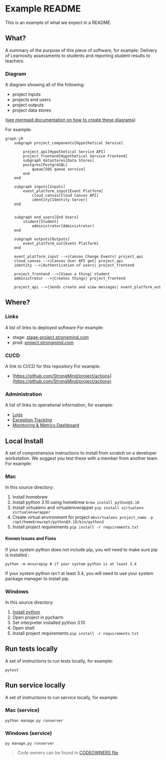 # Example README

This is an example of what we expect in a README.

## What?

A summary of the purpose of this piece of software, for example:
Delivery of Learnosity assessments to students and reporting student results to teachers.

### Diagram

A diagram showing all of the following:

* project inputs
* projects end users
* project outputs
* project data stores

([see mermaid documentation on how to create these diagrams](https://mermaid-js.github.io/mermaid/#/./flowchart?id=flowcharts-basic-syntax))

For example:

```mermaid
graph LR
    subgraph project_components[Hypothetical Service]

        project_api[Hypothetical Service API]
        project_frontend[Hypothetical Service Frontend]
        subgraph datastores[Data Stores]
        postgres[PostgreSQL]
            queue[SQS queue service]
        end
    end

    subgraph inputs[Inputs]
        event_platform_input[Event Platform]
            cloud_canvas[Cloud Canvas API]
            identity[Identity Server]
    end


    subgraph end_users[End Users]
        student[Student]
            administrator[Administrator]
    end

    subgraph outputs[Outputs]
        event_platform_out[Event Platform]
    end

    event_platform_input -->|Canvas Change Events| project_api
    cloud_canvas -->|Canvas User API get| project_api
    identity -->|Authentication of users| project_frontend

    project_frontend -->|Views a thing| student
    administrator -->|Creates things| project_frontend

    project_api -->|Sends create and view messages| event_platform_out

```

## Where?

### Links

A list of links to deployed software
For example:

* stage: [stage-project.strongmind.com](https://stage-project.strongmind.com)
* prod: [project.strongmind.com](https://project.strongmind.com)

### CI/CD

A link to CI/CD for this repository
For example:

* [https://github.com/StrongMind/project/actions](https://github.com/StrongMind/project/actions)

### Administration

A list of links to operational information, for example:

* [Logs](https://us-west-2.console.aws.amazon.com/cloudwatch/home?region=us-west-2#logsV2:logs-insights$3FqueryDetail$%5B%E2%80%A6%5D*2flambda*2fid-mapper-prod$2529$2529)
* [Exception Tracking](https://sentry.io/organizations/strongmind-4j/projects/id-mapper/?project=6262579)
* [Monitoring & Metrics Dashboard](https://us-west-2.console.aws.amazon.com/cloudwatch/home?region=us-west-2#dashboards:name=identifier-mapper-prod)

## Local Install

A set of comprehensive instructions to install from scratch on a developer workstation. We suggest you test these with a member from another team. For example:

### Mac

In this source directory:

1. Install homebrew
1. Install python 3.10 using homebrew `brew install python@3.10`
1. Install virtualenv and virtualenvwrapper `pip install virtualenv virtualenvwrapper`
1. Create virtual environment for project `mkvirtualenv project_name -p /opt/homebrew/opt/python@3.10/bin/python3`
1. Install project requirements `pip install -r requirements.txt`

#### Known Issues and Fixes

If your system python does not include pip, you will need to make sure pip is installed :

```console
python -m ensurepip # if your system python is at least 3.4
```

If your system python isn't at least 3.4, you will need to use your system package manager to install pip.

### Windows

In this source directory:

1. [Install python](https://www.python.org/downloads/release/python-3105/)
1. Open project in pycharm
1. Set interpreter installed python 3.10
1. Open shell
1. Install project requirements `pip install -r requirements.txt`

## Run tests locally

A set of instructions to run tests locally, for example:

```console
pytest
```

## Run service locally

A set of instructions to run service locally, for example:

### Mac (service)

```console
python manage.py runserver
```

### Windows (service)

```console
py manage.py runserver
```

> Code owners can be found in [CODEOWNERS file](./CODEOWNERS)
